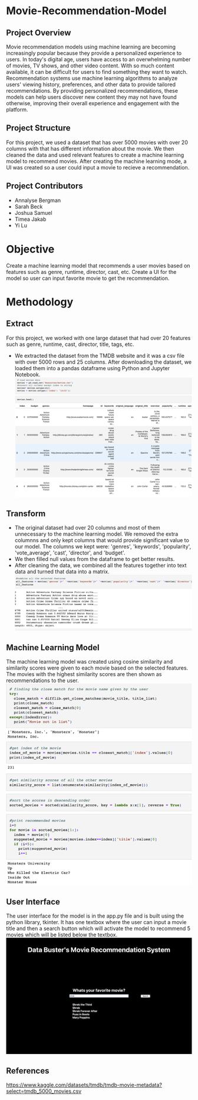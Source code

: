 # Movie-Recommendation-Model

## Project Overview

Movie recommendation models using machine learning are becoming increasingly popular because they provide a personalized experience to users. In today's digital age, users have access to an overwhelming number of movies, TV shows, and other video content. With so much content available, it can be difficult for users to find something they want to watch. Recommendation systems use machine learning algorithms to analyze users' viewing history, preferences, and other data to provide tailored recommendations. By providing personalized recommendations, these models can help users discover new content they may not have found otherwise, improving their overall experience and engagement with the platform.

## Project Structure

For this project, we used a dataset that has over 5000 movies with over 20 columns with that has different information about the movie. We then cleaned the data and used relevant features to create a machine learning model to recommend movies. After creating the machine learning mode, a UI was created so a user could input a movie to recieve a recommendation.

## Project Contributors

- Annalyse Bergman
- Sarah Beck
- Joshua Samuel
- Timea Jakab
- Yi Lu

# Objective

Create a machine learning model that recommends a user movies based on features such as genre, runtime, director, cast, etc. Create a UI for the model so user can input favorite movie to get the recommendation.

# Methodology
## Extract
For this project, we worked with one large dataset that had over 20 features such as genre, runtime, cast, director, title, tags, etc.
* We extracted the dataset from the TMDB website and it was a csv file with over 5000 rows and 25 columns. After downloading the dataset, we loaded them into a pandas dataframe using Python and Jupyter Notebook.
![](Resources/first.png)
## Transform
* The original dataset had over 20 columns and most of them unnecessary to the machine learning model. We removed the extra columnns and only kept columns that would provide significant value to our model. The columns we kept were: 'genres', 'keywords', 'popularity', 'vote_average', 'cast', 'director', and  'budget'.
* We then filled null values from the dataframe to get better results.
* After cleaning the data, we combined all the features together into text data and turned that data into a matrix.
![](Resources/second.png)
## Machine Learning Model
The machine learning model was created using cosine similarity and similarity scores were given to each movie based on the selected features. The movies with the highest similarity scores are then shown as recommendations to the user.
![](Resources/third.png)
## User Interface
The user interface for the model is in the app.py file and is built using the python library, tkinter. It has one textbox where the user can input a movie title and then a search button which will activate the model to recommend 5 movies which will be listed below the textbox.
![](Resources/ui.png)
## References
https://www.kaggle.com/datasets/tmdb/tmdb-movie-metadata?select=tmdb_5000_movies.csv



